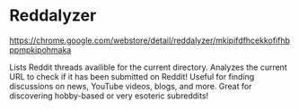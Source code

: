 # Reddalyzer
https://chrome.google.com/webstore/detail/reddalyzer/mkipifdfhcekkofifhbppmpkipohmaka

Lists Reddit threads availible for the current directory.
Analyzes the current URL to check if it has been submitted on Reddit! 
Useful for finding discussions on news, YouTube videos, blogs, and more. 
Great for discovering hobby-based or very esoteric subreddits!
